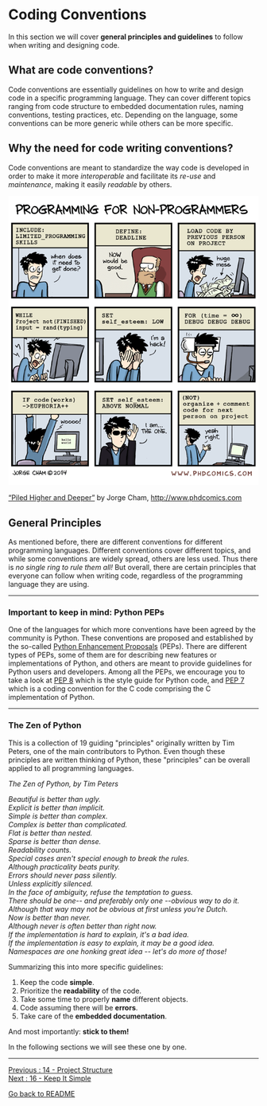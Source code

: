 # Coding Conventions

In this section we will cover **general principles and guidelines** to follow when writing and designing code.

## What are code conventions? 

Code conventions are essentially guidelines on how to write and design code in a specific programming language. They can cover different topics ranging from code structure to embedded documentation rules, naming conventions, testing practices, etc. Depending on the language, some conventions can be more generic while others can be more specific.

## Why the need for code writing conventions?

Code conventions are meant to standardize the way code is developed in order to make it more *interoperable* and facilitate its *re-use* and *maintenance*, making it easily *readable* by others. 

![phd031714s](uploads/764c24ac6fb977b2034fb69443960246/phd031714s.gif)

[“Piled Higher and Deeper”](http://phdcomics.com/comics/archive.php?comicid=1690) by Jorge Cham, http://www.phdcomics.com

## General Principles

As mentioned before, there are different conventions for different programming languages. Different conventions cover different topics, and while some conventions are widely spread, others are less used. Thus there is *no single ring to rule them all!* But overall, there are certain principles that everyone can follow when writing code, regardless of the programming language they are using. 

______________________________________________________

### Important to keep in mind: Python PEPs

One of the languages for which more conventions have been agreed by the community is Python. These conventions are proposed and established by the so-called [Python Enhancement Proposals](https://www.python.org/dev/peps/) (PEPs). There are different types of PEPs, some of them are for describing new features or implementations of Python, and others are meant to provide guidelines for Python users and developers. Among all the PEPs, we encourage you to take a look at [PEP 8](https://www.python.org/dev/peps/pep-0008/) which is the style guide for Python code, and [PEP 7](https://www.python.org/dev/peps/pep-0007/) which is a coding convention for the C code comprising the C implementation of Python. 

______________________________________________________

### The Zen of Python

This is a collection of 19 guiding "principles" originally written by Tim Peters, one of the main contributors to Python. Even though these principles are written thinking of Python, these "principles" can be overall applied to all programming languages. 


*The Zen of Python, by Tim Peters*   

*Beautiful is better than ugly.*  
*Explicit is better than implicit.*  
*Simple is better than complex.*  
*Complex is better than complicated.*  
*Flat is better than nested.*  
*Sparse is better than dense.*  
*Readability counts.*  
*Special cases aren't special enough to break the rules.*  
*Although practicality beats purity.*   
*Errors should never pass silently.*  
*Unless explicitly silenced.*  
*In the face of ambiguity, refuse the temptation to guess.*  
*There should be one-- and preferably only one --obvious way to do it.*  
*Although that way may not be obvious at first unless you're Dutch.*  
*Now is better than never.*  
*Although never is often better than *right* now.*  
*If the implementation is hard to explain, it's a bad idea.*  
*If the implementation is easy to explain, it may be a good idea.*  
*Namespaces are one honking great idea -- let's do more of those!*

Summarizing this into more specific guidelines:

1. Keep the code **simple**.
2. Prioritize the **readability** of the code.    
3. Take some time to properly **name** different objects.  
4. Code assuming there will be **errors**.  
5. Take care of the **embedded documentation**.  

And most importantly: **stick to them!**

In the following sections we will see these one by one. 


________________________

[Previous : 14 - Project Structure](https://github.com/HeatherAn/recommended-coding-practices/blob/main/14-Project-Structure.md)  
[Next : 16 - Keep It Simple](https://github.com/HeatherAn/recommended-coding-practices/blob/main/16-Keep-It-Simple.md)  

[Go back to README](https://github.com/HeatherAn/recommended-coding-practices#readme)
